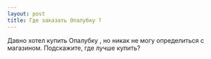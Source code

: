 ```yaml
---
layout: post 
title: Где заказать Опалубку ? 
--- 
```

Давно хотел купить Опалубку , но никак не могу определиться с магазином. Подскажите, где лучше купить?
